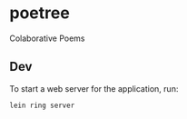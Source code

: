 # poetree

Colaborative Poems


## Dev

To start a web server for the application, run:

```
lein ring server
```
